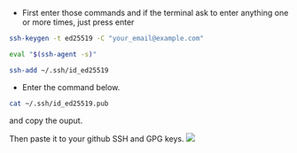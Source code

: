 - First enter those commands and if the terminal ask to enter anything one or more times,  just press enter 
```bash
ssh-keygen -t ed25519 -C "your_email@example.com" 
```
```bash
eval "$(ssh-agent -s)"
```
```bash
ssh-add ~/.ssh/id_ed25519
```
- Enter the command below.
```bash
cat ~/.ssh/id_ed25519.pub
```
and copy the ouput.

Then paste it to your github SSH and GPG keys.
![](https://docs.github.com/assets/cb-34573/images/help/settings/userbar-account-settings.png)

